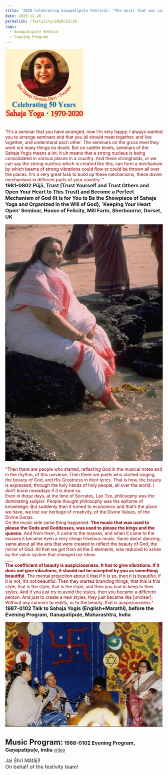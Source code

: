 ```yaml
---
title: '2020 Celebrating Gaṇapatīpuḷe Festival: "The music that was used to please the Gods and Goddesses, was used to please the kings and the queens. And from them, it came to the masses" '
date: 2020-12-26
permalink: /festivity/2020/12/26
tags:
  - Ganapatipule Seminar
  - Evening Program
---
```


<div style="text-align: left"><img src="/images/image00.png" width="250" /></div><br>

<p>
<font color="DarkRed">"It's a seminar that you have arranged, now I'm very happy. I always wanted you to arrange seminars and that you all should meet together, and live together, and understand each other. The seminars on the gross level they work out many things no doubt. But on subtler levels, seminars of the Sahaja Yogis means a lot. It uh means that a strong nucleus is being consolidated in various places in a country. And these strongholds, or we can say the strong nucleus which is created like this, can form a mechanism by which beams of strong vibrations could flow or could be thrown all over the places. It's a very great task to build up these mechanisms, these divine mechanisms in different parts of your country. "</font><br>
<font size="+0"><b>1981-0802 Pūjā, Trust (Trust Yourself and Trust Others and Open Your Heart to This Trust) and Become a Perfect Mechanism of God (It Is for You to Be the Showpiece of Sahaja Yoga and Organized in the Will of God), `Keeping Your Heart Open' Seminar, House of Felicity, Mill Farm, Sherbourne, Dorset, UK</b></font>
</p>

<div style="text-align: center"><img src="/images/image589.png" /></div>

<p>
<font color="DarkRed">"Then there are people who started, reflecting God in the musical notes and in the rhythm, of this universe. Then there are poets who started singing, the beauty of God, and His Greatness in their lyrics. That is how, the beauty is expressed, through the holy hands of holy people, all over the world. I don’t know nowadays if it is done so.<br>
Even in those days, at the time of Socrates, Lao Tze, philosophy was the dominating subject. People thought philosophy was the epitome of knowledge. But suddenly then it turned to economics and that’s the place we have, we lost our heritage of creativity, of the Divine Values, of the Divine Guṇas.<br>
On the music side same thing happened. <b>The music that was used to please the Gods and Goddesses, was used to please the kings and the queens.</b> And from them, it came to the masses, and when it came to the masses it became even a very cheap frivolous music. Same about dancing, same about all the arts that were created to reflect the beauty of God, the mirror of God. All that we got from all the 5 elements, was reduced to ashes by the value system that changed our ideas. <br>
......<br>
<b>The coefficient of beauty is auspiciousness. It has to give vibrations. If it does not give vibrations, it should not be accepted by you as something beautiful.</b> The mental projection about it that if it is so, then it is beautiful, if it is not, it’s not beautiful. Then they started branding things, that this is this style, that is the style, that is the style, and then you had to keep to their styles. And if you just try to avoid the styles, then you became a different person. And just to create a new styles, they just became like [unclear]. Without any concern to reality, or to the beauty, that is auspiciousness."</font><br>
<font size="+0"><b>1987-0102 Talk to Sahaja Yogis (English+Marathi), before the Evening Program, Gaṇapatīpuḷe, Maharashtra, India</b></font>
</p>

<div style="text-align: center"><img src="/images/image590.png" /></div><br>

<font size="+2"><b>Music Program:</b></font> 
<font size="+0"><b>1988-0102 Evening Program, Gaṇapatīpuḷe, India</b></font>
<a href="https://www.youtube.com/watch?v=Rkd6DCYkxn8&feature=emb_logo&ab_channel=TeachingsofH.H.ShriMatajiNirmalaDevi"> video</a><br>

<p>
<font size="+0">Jai Śhrī Mātājī!<br>
On behalf of the festivity team!</font>
</p>